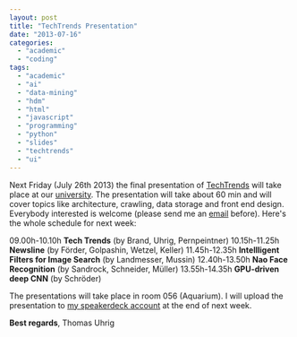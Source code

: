 ```yaml
---
layout: post
title: "TechTrends Presentation"
date: "2013-07-16"
categories: 
  - "academic"
  - "coding"
tags: 
  - "academic"
  - "ai"
  - "data-mining"
  - "hdm"
  - "html"
  - "javascript"
  - "programming"
  - "python"
  - "slides"
  - "techtrends"
  - "ui"
---
```


Next Friday (July 26th 2013) the final presentation of [TechTrends](http://techtrends.mi.hdm-stuttgart.de/) will take place at our [university](http://www.hdm-stuttgart.de/). The presentation will take about 60 min and will cover topics like architecture, crawling, data storage and front end design. Everybody interested is welcome (please send me an [email](mailto:tuhrig.de@gmail.com) before). Here's the whole schedule for next week:

09.00h-10.10h **Tech Trends** (by Brand, Uhrig, Pernpeintner) 10.15h-11.25h **Newsline** (by Förder, Golpashin, Wetzel, Keller) 11.45h-12.35h **Intellligent Filters for Image Search** (by Landmesser, Mussin) 12.40h-13.50h **Nao Face Recognition** (by Sandrock, Schneider, Müller) 13.55h-14.35h **GPU-driven deep CNN** (by Schröder)

The presentations will take place in room 056 (Aquarium). I will upload the presentation to [my speakerdeck account](https://speakerdeck.com/tuhrig) at the end of next week.

**Best regards**, Thomas Uhrig
